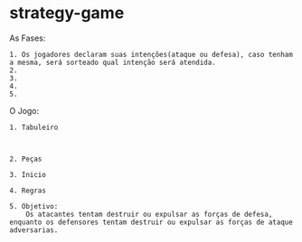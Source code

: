 # strategy-game


As Fases:

    1. Os jogadores declaram suas intenções(ataque ou defesa), caso tenham a mesma, será sorteado qual intenção será atendida.
    2. 
    3. 
    4. 
    5. 


O Jogo:

    1. Tabuleiro

        

    2. Peças

    3. Inicio

    4. Regras

    5. Objetivo:
        Os atacantes tentam destruir ou expulsar as forças de defesa, enquanto os defensores tentam destruir ou expulsar as forças de ataque adversarias.
